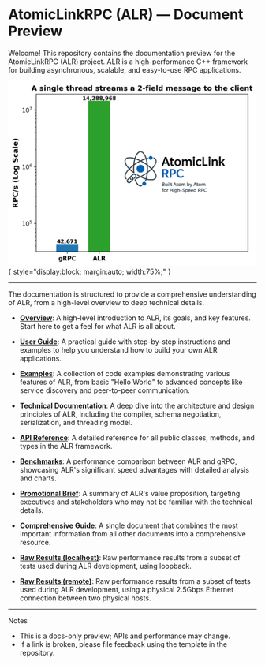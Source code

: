 # AtomicLinkRPC (ALR) — Document Preview

Welcome! This repository contains the documentation preview for the AtomicLinkRPC (ALR) project. ALR is a high-performance C++ framework for building asynchronous, scalable, and easy-to-use RPC applications.

![Atom by Atom](assets/images/atom_by_atom.png){ style="display:block; margin:auto; width:75%;" }

---

The documentation is structured to provide a comprehensive understanding of ALR, from a high-level overview to deep technical details.

-   **[Overview](./overview.md)**: A high-level introduction to ALR, its goals, and key features. Start here to get a feel for what ALR is all about.

-   **[User Guide](./user-guide.md)**: A practical guide with step-by-step instructions and examples to help you understand how to build your own ALR applications.

-   **[Examples](./examples.md)**: A collection of code examples demonstrating various features of ALR, from basic "Hello World" to advanced concepts like service discovery and peer-to-peer communication.

-   **[Technical Documentation](./technical.md)**: A deep dive into the architecture and design principles of ALR, including the compiler, schema negotiation, serialization, and threading model.

-   **[API Reference](./api-reference.md)**: A detailed reference for all public classes, methods, and types in the ALR framework.

-   **[Benchmarks](./benchmarks.md)**: A performance comparison between ALR and gRPC, showcasing ALR's significant speed advantages with detailed analysis and charts.

-   **[Promotional Brief](./promotional.md)**: A summary of ALR's value proposition, targeting executives and stakeholders who may not be familiar with the technical details.

-   **[Comprehensive Guide](./atomic-link-rpc.md)**: A single document that combines the most important information from all other documents into a comprehensive resource.

-   **[Raw Results (localhost)](./assets/results/raw_results_localhost.md)**: Raw performance results from a subset of tests used during ALR development, using loopback.
 
-   **[Raw Results (remote)](./assets/results/raw_results_remote.md)**: Raw performance results from a subset of tests used during ALR development, using a physical 2.5Gbps Ethernet connection between two physical hosts.

---
Notes

- This is a docs-only preview; APIs and performance may change.
- If a link is broken, please file feedback using the template in the repository.
